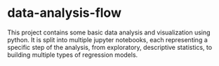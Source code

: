 # data-analysis-flow

This project contains some basic data analysis and visualization using python. It is split into multiple jupyter notebooks, each representing a specific step of the analysis, from exploratory, descriptive statistics, to building multiple types of regression models.



